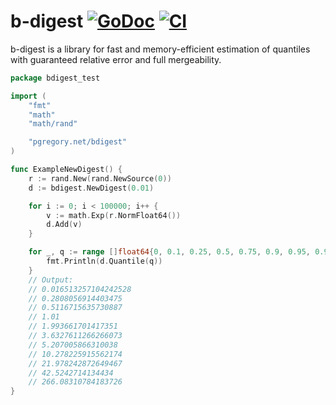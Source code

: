 # b-digest [![GoDoc][godoc-img]][godoc] [![CI][ci-img]][ci]

b-digest is a library for fast and memory-efficient estimation
of quantiles with guaranteed relative error and full mergeability.

```go
package bdigest_test

import (
	"fmt"
	"math"
	"math/rand"

	"pgregory.net/bdigest"
)

func ExampleNewDigest() {
	r := rand.New(rand.NewSource(0))
	d := bdigest.NewDigest(0.01)

	for i := 0; i < 100000; i++ {
		v := math.Exp(r.NormFloat64())
		d.Add(v)
	}

	for _, q := range []float64{0, 0.1, 0.25, 0.5, 0.75, 0.9, 0.95, 0.99, 0.999, 0.9999, 1} {
		fmt.Println(d.Quantile(q))
	}
	// Output:
	// 0.016513257104242528
	// 0.2808056914403475
	// 0.5116715635730887
	// 1.01
	// 1.993661701417351
	// 3.6327611266266073
	// 5.207005866310038
	// 10.278225915562174
	// 21.978242872649467
	// 42.5242714134434
	// 266.08310784183726
}
```

[godoc-img]: https://godoc.org/pgregory.net/bdigest?status.svg
[godoc]: https://godoc.org/pgregory.net/bdigest
[ci-img]: https://github.com/flyingmutant/bdigest/workflows/CI/badge.svg
[ci]: https://github.com/flyingmutant/bdigest/actions
